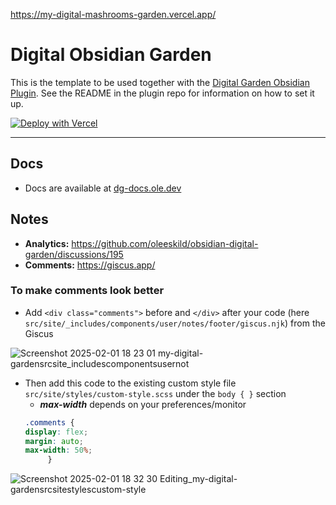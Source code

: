 https://my-digital-mashrooms-garden.vercel.app/


# Digital Obsidian Garden
This is the template to be used together with the [Digital Garden Obsidian Plugin](https://github.com/oleeskild/Obsidian-Digital-Garden). 
See the README in the plugin repo for information on how to set it up.

[![Deploy with Vercel](https://vercel.com/button)](https://vercel.com/new/clone?repository-url=https://github.com/oleeskild/digitalgarden)

---
## Docs
- Docs are available at [dg-docs.ole.dev](https://dg-docs.ole.dev/)

## Notes
- **Analytics:** https://github.com/oleeskild/obsidian-digital-garden/discussions/195
- **Comments:** https://giscus.app/
### To make comments look better
- Add `<div class="comments">` before and `</div>` after your code (here `src/site/_includes/components/user/notes/footer/giscus.njk`) from the Giscus

![Screenshot 2025-02-01 18 23 01 my-digital-gardensrcsite_includescomponentsusernot](https://github.com/user-attachments/assets/04840399-2489-4aef-8ca3-2842ff81cd69)
  - Then add this code to the existing custom style file `src/site/styles/custom-style.scss` under the `body { }` section
      - ***max-width*** depends on your preferences/monitor
    ```css
    .comments {
    display: flex;
    margin: auto;
    max-width: 50%; 
         }
    ```

![Screenshot 2025-02-01 18 32 30 Editing_my-digital-gardensrcsitestylescustom-style](https://github.com/user-attachments/assets/2f1aa2a8-d8de-4bcb-b4dc-bc473b2dc6e1)



